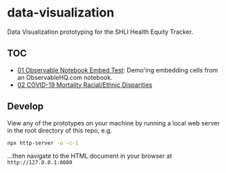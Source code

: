 # data-visualization

Data Visualization prototyping for the SHLI Health Equity Tracker.

## TOC

- [01 Observable Notebook Embed Test](./01_observable_test): Demo'ing embedding cells from an ObservableHQ.com notebook.
- [02 COVID-19 Mortality Racial/Ethnic Disparities](./02_covid19_death_disparities)

## Develop

View any of the prototypes on your machine by running a local web server in the root directory of this repo, e.g.

```bash
npx http-server -o -c-1
```

...then navigate to the HTML document in your browser at `http://127.0.0.1:8080`